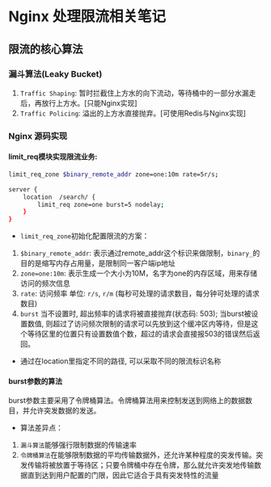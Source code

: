 # Nginx 处理限流相关笔记

## 限流的核心算法

### 漏斗算法(Leaky Bucket)

1. `Traffic Shaping`: 暂时拦截住上方水的向下流动，等待桶中的一部分水漏走后，再放行上方水。[只能Nginx实现]
2. `Traffic Policing`: 溢出的上方水直接抛弃。[可使用Redis与Nginx实现]

### Nginx 源码实现

#### limit_req模块实现限流业务: 

```sh
limit_req_zone $binary_remote_addr zone=one:10m rate=5r/s;
 
server {
    location  /search/ {
        limit_req zone=one burst=5 nodelay;
    }
}
```
- `limit_req_zone`初始化配置限流的方案：

1. `$binary_remote_addr`: 表示通过remote_addr这个标识来做限制，`binary_`的目的是缩写内存占用量，是限制同一客户端ip地址
2. `zone=one:10m`: 表示生成一个大小为10M，名字为one的内存区域，用来存储访问的频次信息
3. `rate`: 访问频率 单位: `r/s`, `r/m` (每秒可处理的请求数目，每分钟可处理的请求数目)
4. `burst` 当不设置时, 超出频率的请求将被直接抛弃(状态码: 503); 当burst被设置数值, 则超过了访问频次限制的请求可以先放到这个缓冲区内等待，但是这个等待区里的位置只有设置数值个数，超过的请求会直接报503的错误然后返回。

- 通过在location里指定不同的路径, 可以采取不同的限流标识名称

#### burst参数的算法

burst参数主要采用了令牌桶算法。令牌桶算法用来控制发送到网络上的数据数目，并允许突发数据的发送。

- 算法差异点：

1. `漏斗算法`能够强行限制数据的传输速率
2. `令牌桶算法`在能够限制数据的平均传输数据外，还允许某种程度的突发传输。突发传输将被放置于等待区；只要令牌桶中存在令牌，那么就允许突发地传输数据直到达到用户配置的门限，因此它适合于具有突发特性的流量

